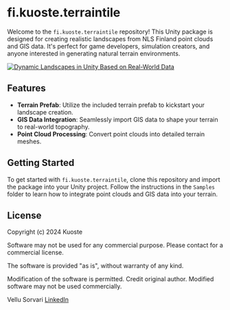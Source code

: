 # fi.kuoste.terraintile

Welcome to the `fi.kuoste.terraintile` repository! This Unity package is designed for creating realistic landscapes from NLS Finland point clouds and GIS data. It's perfect for game developers, simulation creators, and anyone interested in generating natural terrain environments.

[![Dynamic Landscapes in Unity Based on Real-World Data](https://img.youtube.com/vi/BIO6dNtQVlw/0.jpg)](https://www.youtube.com/watch?v=BIO6dNtQVlw)

## Features

- **Terrain Prefab**: Utilize the included terrain prefab to kickstart your landscape creation.
- **GIS Data Integration**: Seamlessly import GIS data to shape your terrain to real-world topography.
- **Point Cloud Processing**: Convert point clouds into detailed terrain meshes.

## Getting Started

To get started with `fi.kuoste.terraintile`, clone this repository and import the package into your Unity project. Follow the instructions in the `Samples` folder to learn how to integrate point clouds and GIS data into your terrain.

## License
Copyright (c) 2024 Kuoste

Software may not be used for any commercial purpose. Please contact for a commercial license.

The software is provided "as is", without warranty of any kind.

Modification of the software is permitted. Credit original author. Modified software may not be used commercially.

Vellu Sorvari [LinkedIn](https://www.linkedin.com/in/vellusorvari/)
